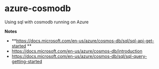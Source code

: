 # azure-cosmodb
Using sql with cosmodb  running on Azure

**Notes**
- **https://docs.microsoft.com/en-us/azure/cosmos-db/sql/sql-api-get-started **
- https://docs.microsoft.com/en-us/azure/cosmos-db/introduction
- https://docs.microsoft.com/en-us/azure/cosmos-db/sql/sql-query-getting-started
